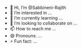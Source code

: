 - 👋 Hi, I’m @Sabbineni-Rajith
- 👀 I’m interested in ...
- 🌱 I’m currently learning ...
- 💞️ I’m looking to collaborate on ...
- 📫 How to reach me ...
- 😄 Pronouns: ...
- ⚡ Fun fact: ...

<!---
Sabbineni-Rajith/Sabbineni-Rajith is a ✨ special ✨ repository because its `README.md` (this file) appears on your GitHub profile.
You can click the Preview link to take a look at your changes.
--->
